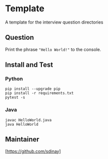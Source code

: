 # Template

A template for the interview question directories

## Question

Print the phrase `"Hello World!"` to the console.

## Install and Test

### Python

```
pip install --upgrade pip
pip install -r requirements.txt
pytest -s
```

### Java

```
javac HelloWorld.java
java HelloWorld
```

## Maintainer

[https://github.com/sdinay]
